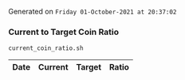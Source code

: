 Generated on `Friday 01-October-2021 at 20:37:02`

### Current to Target Coin Ratio
`current_coin_ratio.sh`

Date|Current|Target|Ratio
---|---|---|---
